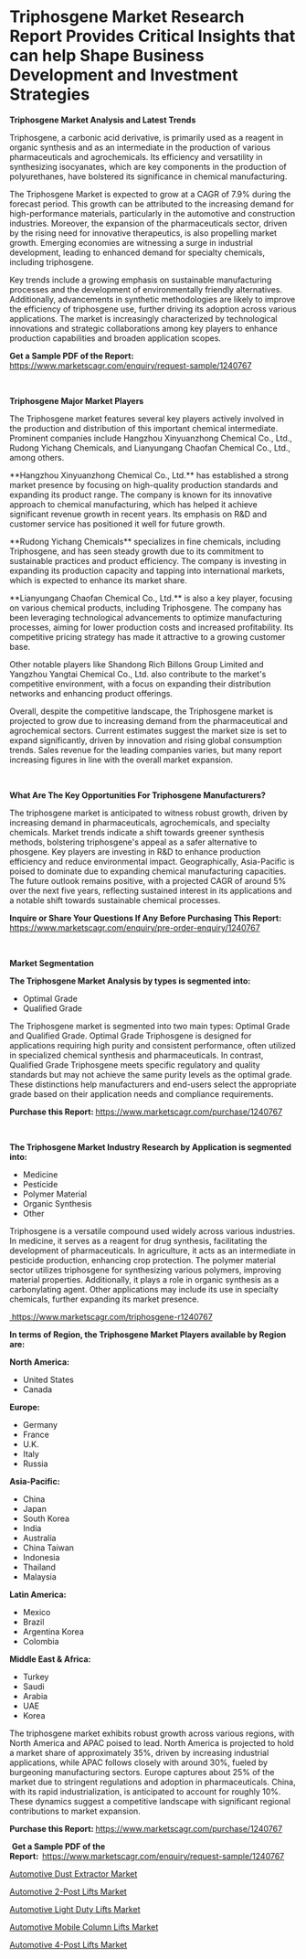 <p><h1>Triphosgene Market Research Report Provides Critical Insights that can help Shape Business Development and Investment Strategies</h1></p><p><strong>Triphosgene Market Analysis and Latest Trends</strong></p>
<p><p>Triphosgene, a carbonic acid derivative, is primarily used as a reagent in organic synthesis and as an intermediate in the production of various pharmaceuticals and agrochemicals. Its efficiency and versatility in synthesizing isocyanates, which are key components in the production of polyurethanes, have bolstered its significance in chemical manufacturing.</p><p>The Triphosgene Market is expected to grow at a CAGR of 7.9% during the forecast period. This growth can be attributed to the increasing demand for high-performance materials, particularly in the automotive and construction industries. Moreover, the expansion of the pharmaceuticals sector, driven by the rising need for innovative therapeutics, is also propelling market growth. Emerging economies are witnessing a surge in industrial development, leading to enhanced demand for specialty chemicals, including triphosgene.</p><p>Key trends include a growing emphasis on sustainable manufacturing processes and the development of environmentally friendly alternatives. Additionally, advancements in synthetic methodologies are likely to improve the efficiency of triphosgene use, further driving its adoption across various applications. The market is increasingly characterized by technological innovations and strategic collaborations among key players to enhance production capabilities and broaden application scopes.</p></p>
<p><strong>Get a Sample PDF of the Report:&nbsp;</strong> <a href="https://www.marketscagr.com/enquiry/request-sample/1240767?utm_campaign=1902&utm_medium=2&utm_source=Github&utm_content=ia&utm_term=28022025&utm_id=triphosgene">https://www.marketscagr.com/enquiry/request-sample/1240767</a></p>
<p>&nbsp;</p>
<p><strong>Triphosgene Major Market Players</strong></p>
<p><p>The Triphosgene market features several key players actively involved in the production and distribution of this important chemical intermediate. Prominent companies include Hangzhou Xinyuanzhong Chemical Co., Ltd., Rudong Yichang Chemicals, and Lianyungang Chaofan Chemical Co., Ltd., among others.</p><p>**Hangzhou Xinyuanzhong Chemical Co., Ltd.** has established a strong market presence by focusing on high-quality production standards and expanding its product range. The company is known for its innovative approach to chemical manufacturing, which has helped it achieve significant revenue growth in recent years. Its emphasis on R&D and customer service has positioned it well for future growth.</p><p>**Rudong Yichang Chemicals** specializes in fine chemicals, including Triphosgene, and has seen steady growth due to its commitment to sustainable practices and product efficiency. The company is investing in expanding its production capacity and tapping into international markets, which is expected to enhance its market share.</p><p>**Lianyungang Chaofan Chemical Co., Ltd.** is also a key player, focusing on various chemical products, including Triphosgene. The company has been leveraging technological advancements to optimize manufacturing processes, aiming for lower production costs and increased profitability. Its competitive pricing strategy has made it attractive to a growing customer base.</p><p>Other notable players like Shandong Rich Billons Group Limited and Yangzhou Yangtai Chemical Co., Ltd. also contribute to the market's competitive environment, with a focus on expanding their distribution networks and enhancing product offerings.</p><p>Overall, despite the competitive landscape, the Triphosgene market is projected to grow due to increasing demand from the pharmaceutical and agrochemical sectors. Current estimates suggest the market size is set to expand significantly, driven by innovation and rising global consumption trends. Sales revenue for the leading companies varies, but many report increasing figures in line with the overall market expansion.</p></p>
<p>&nbsp;</p>
<p><strong>What Are The Key Opportunities For Triphosgene Manufacturers?</strong></p>
<p><p>The triphosgene market is anticipated to witness robust growth, driven by increasing demand in pharmaceuticals, agrochemicals, and specialty chemicals. Market trends indicate a shift towards greener synthesis methods, bolstering triphosgene's appeal as a safer alternative to phosgene. Key players are investing in R&D to enhance production efficiency and reduce environmental impact. Geographically, Asia-Pacific is poised to dominate due to expanding chemical manufacturing capacities. The future outlook remains positive, with a projected CAGR of around 5% over the next five years, reflecting sustained interest in its applications and a notable shift towards sustainable chemical processes.</p></p>
<p><strong>Inquire or Share Your Questions If Any Before Purchasing This Report:</strong> <a href="https://www.marketscagr.com/enquiry/pre-order-enquiry/1240767?utm_campaign=1902&utm_medium=2&utm_source=Github&utm_content=ia&utm_term=28022025&utm_id=triphosgene">https://www.marketscagr.com/enquiry/pre-order-enquiry/1240767</a></p>
<p>&nbsp;</p>
<p><strong>Market Segmentation</strong></p>
<p><strong>The Triphosgene Market Analysis by types is segmented into:</strong></p>
<p><ul><li>Optimal Grade</li><li>Qualified Grade</li></ul></p>
<p><p>The Triphosgene market is segmented into two main types: Optimal Grade and Qualified Grade. Optimal Grade Triphosgene is designed for applications requiring high purity and consistent performance, often utilized in specialized chemical synthesis and pharmaceuticals. In contrast, Qualified Grade Triphosgene meets specific regulatory and quality standards but may not achieve the same purity levels as the optimal grade. These distinctions help manufacturers and end-users select the appropriate grade based on their application needs and compliance requirements.</p></p>
<p><strong>Purchase this Report:&nbsp;</strong><a href="https://www.marketscagr.com/purchase/1240767?utm_campaign=1902&utm_medium=2&utm_source=Github&utm_content=ia&utm_term=28022025&utm_id=triphosgene">https://www.marketscagr.com/purchase/1240767</a></p>
<p>&nbsp;</p>
<p><strong>The Triphosgene Market Industry Research by Application is segmented into:</strong></p>
<p><ul><li>Medicine</li><li>Pesticide</li><li>Polymer Material</li><li>Organic Synthesis</li><li>Other</li></ul></p>
<p><p>Triphosgene is a versatile compound used widely across various industries. In medicine, it serves as a reagent for drug synthesis, facilitating the development of pharmaceuticals. In agriculture, it acts as an intermediate in pesticide production, enhancing crop protection. The polymer material sector utilizes triphosgene for synthesizing various polymers, improving material properties. Additionally, it plays a role in organic synthesis as a carbonylating agent. Other applications may include its use in specialty chemicals, further expanding its market presence.</p></p>
<p><a href="https://www.marketscagr.com/triphosgene-r1240767?utm_campaign=1902&utm_medium=2&utm_source=Github&utm_content=ia&utm_term=28022025&utm_id=triphosgene">&nbsp;https://www.marketscagr.com/triphosgene-r1240767</a></p>
<p><strong>In terms of Region, the Triphosgene Market Players available by Region are:</strong></p>
<p>
    <p> <strong> North America: </strong>
        <ul>
            <li>United States</li>
            <li>Canada</li>
        </ul>
        </p> 
    <p> <strong> Europe: </strong>
        <ul>
            <li>Germany</li>
            <li>France</li>
            <li>U.K.</li>
            <li>Italy</li>
            <li>Russia</li>
        </ul>
        </p> 
    <p> <strong> Asia-Pacific: </strong>
        <ul>
            <li>China</li>
            <li>Japan</li>
            <li>South Korea</li>
            <li>India</li>
            <li>Australia</li>
            <li>China Taiwan</li>
            <li>Indonesia</li>
            <li>Thailand</li>
            <li>Malaysia</li>
        </ul>
        </p> 
    <p> <strong> Latin America: </strong>
        <ul>
            <li>Mexico</li>
            <li>Brazil</li>
            <li>Argentina Korea</li>
            <li>Colombia</li>
        </ul>
        </p> 
    <p> <strong> Middle East & Africa: </strong>
        <ul>
            <li>Turkey</li>
            <li>Saudi</li>
            <li>Arabia</li>
            <li>UAE</li>
            <li>Korea</li>
        </ul>
    </p>
    </p>
<p><p>The triphosgene market exhibits robust growth across various regions, with North America and APAC poised to lead. North America is projected to hold a market share of approximately 35%, driven by increasing industrial applications, while APAC follows closely with around 30%, fueled by burgeoning manufacturing sectors. Europe captures about 25% of the market due to stringent regulations and adoption in pharmaceuticals. China, with its rapid industrialization, is anticipated to account for roughly 10%. These dynamics suggest a competitive landscape with significant regional contributions to market expansion.</p></p>
<p><strong>Purchase this Report: </strong><a href="https://www.marketscagr.com/purchase/1240767?utm_campaign=1902&utm_medium=2&utm_source=Github&utm_content=ia&utm_term=28022025&utm_id=triphosgene">https://www.marketscagr.com/purchase/1240767</a></p>
<p>&nbsp;<strong>Get a Sample PDF of the Report:&nbsp;&nbsp;</strong><a href="https://www.marketscagr.com/enquiry/request-sample/1240767?utm_campaign=1902&utm_medium=2&utm_source=Github&utm_content=ia&utm_term=28022025&utm_id=triphosgene">https://www.marketscagr.com/enquiry/request-sample/1240767</a></p>
<p><strong></strong></p>
<p><p><a href="https://github.com/shamyzinniwl/Market-Research-Report-List-1/blob/main/automotive-dust-extractor-market.md?utm_campaign=1902&utm_medium=2&utm_source=Github&utm_content=ia&utm_term=28022025&utm_id=triphosgene">Automotive Dust Extractor Market</a></p><p><a href="https://github.com/bulkagumanvv/Market-Research-Report-List-1/blob/main/automotive-2-post-lifts-market.md?utm_campaign=1902&utm_medium=2&utm_source=Github&utm_content=ia&utm_term=28022025&utm_id=triphosgene">Automotive 2-Post Lifts Market</a></p><p><a href="https://github.com/milolohusami/Market-Research-Report-List-1/blob/main/automotive-light-duty-lifts-market.md?utm_campaign=1902&utm_medium=2&utm_source=Github&utm_content=ia&utm_term=28022025&utm_id=triphosgene">Automotive Light Duty Lifts Market</a></p><p><a href="https://github.com/belhejmawoue/Market-Research-Report-List-1/blob/main/automotive-mobile-column-lifts-market.md?utm_campaign=1902&utm_medium=2&utm_source=Github&utm_content=ia&utm_term=28022025&utm_id=triphosgene">Automotive Mobile Column Lifts Market</a></p><p><a href="https://github.com/kalsirollija/Market-Research-Report-List-1/blob/main/automotive-4-post-lifts-market.md?utm_campaign=1902&utm_medium=2&utm_source=Github&utm_content=ia&utm_term=28022025&utm_id=triphosgene">Automotive 4-Post Lifts Market</a></p></p>